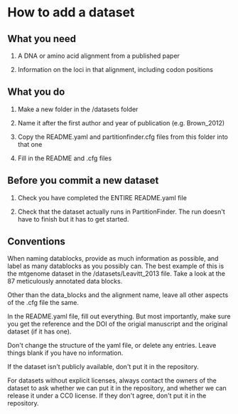 How to add a dataset
====================

What you need
-------------

1. A DNA or amino acid alignment from a published paper

2. Information on the loci in that alignment, including codon positions


What you do
-----------

1. Make a new folder in the /datasets folder

2. Name it after the first author and year of publication (e.g. Brown_2012)

3. Copy the README.yaml and partitionfinder.cfg files from this folder into that one

4. Fill in the README and .cfg files


Before you commit a new dataset
-------------------------------

1. Check you have completed the ENTIRE README.yaml file

2. Check that the dataset actually runs in PartitionFinder. The run doesn't have to finish
    but it has to get started.


Conventions
-----------

When naming datablocks, provide as much information as possible, and label as many 
datablocks as you possibly can. The best example of this is the mtgenome dataset in the 
/datasets/Leavitt_2013 file. Take a look at the 87 meticulously annotated data blocks.

Other than the data_blocks and the alignment name, leave all other aspects of the .cfg 
file the same.

In the README.yaml file, fill out everything. But most importantly, make sure you get the
reference and the DOI of the origial manuscript and the original dataset (if it has one).

Don't change the structure of the yaml file, or delete any entries. Leave things blank if 
you have no information.

If the dataset isn't publicly available, don't put it in the repository.

For datasets without explicit licenses, always contact the owners of the dataset to ask 
whether we can put it in the repository, and whether we can release it under a CC0 license.
If they don't agree, don't put it in the repository.